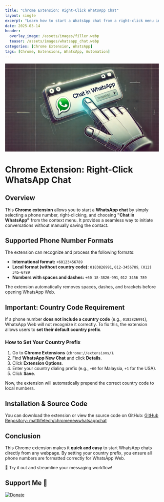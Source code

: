 ```yaml
---
title: "Chrome Extension: Right-Click WhatsApp Chat"
layout: single
excerpt: "Learn how to start a WhatsApp chat from a right-click menu in Chrome."
date: 2025-03-14
header:
  overlay_image: /assets/images/filler.webp
  teaser: /assets/images/whatsapp_chat.webp
categories: [Chrome Extension, WhatsApp]
tags: [Chrome, Extensions, WhatsApp, Automation]
---
```


![whatsapp_chat](https://raw.githubusercontent.com/mattlifetech/mattlifetech.github.io/main/assets/images/whatsapp_chat.webp)

# Chrome Extension: Right-Click WhatsApp Chat

## Overview
This **Chrome extension** allows you to start a **WhatsApp chat** by simply selecting a phone number, right-clicking, and choosing **"Chat in WhatsApp"** from the context menu. It provides a seamless way to initiate conversations without manually saving the contact.

## Supported Phone Number Formats
The extension can recognize and process the following formats:
- **International format:** `+60123456789`
- **Local format (without country code):** `0183826991`, `012-3456789`, `(012) 345-6789`
- **Numbers with spaces and dashes:** `+60 18-3826-991`, `012 3456 789`

The extension automatically removes spaces, dashes, and brackets before opening WhatsApp Web.

## Important: Country Code Requirement
If a phone number **does not include a country code** (e.g., `0183826991`), WhatsApp Web will not recognize it correctly. To fix this, the extension allows users to **set their default country prefix**.

### **How to Set Your Country Prefix**
1. Go to **Chrome Extensions** (`chrome://extensions/`).
2. Find **WhatsApp New Chat** and click **Details**.
3. Click **Extension Options**.
4. Enter your country dialing prefix (e.g., `+60` for Malaysia, `+1` for the USA).
5. Click **Save**.

Now, the extension will automatically prepend the correct country code to local numbers.

## Installation & Source Code
You can download the extension or view the source code on GitHub:
[GitHub Repository: mattlifetech/chromenewwhatsappchat](https://github.com/mattlifetech/chromenewwhatsappchat)

## Conclusion
This Chrome extension makes it **quick and easy** to start WhatsApp chats directly from any webpage. By setting your country prefix, you ensure all phone numbers are formatted correctly for WhatsApp Web.

🚀 Try it out and streamline your messaging workflow!


## Support Me 💖
[![Donate](https://img.shields.io/badge/Donate-PayPal-blue.svg)](https://paypal.me/mattchoo2)